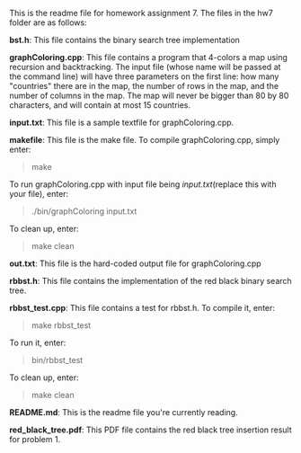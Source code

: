 This is the readme file for homework assignment 7.
The files in the hw7 folder are as follows:

**bst.h**: This file contains the binary search tree implementation

**graphColoring.cpp**: This file contains a program that 4-colors a map using recursion and backtracking. The input file (whose name will be passed at the command line) will have three parameters on the first line: how many "countries" there are in the map, the number of rows in the map, and the number of columns in the map. The map will never be bigger than 80 by 80 characters, and will contain at most 15 countries. 

**input.txt**: This file is a sample textfile for graphColoring.cpp.

**makefile**: This file is the make file. To compile graphColoring.cpp, simply enter:

>make

To run graphColoring.cpp with input file being *input.txt*(replace this with your file), enter:

>./bin/graphColoring input.txt

To clean up, enter:

>make clean

**out.txt**: This file is the hard-coded output file for graphColoring.cpp

**rbbst.h**: This file contains the implementation of the red black binary search tree.

**rbbst_test.cpp**: This file contains a test for rbbst.h. To compile it, enter:

>make rbbst_test

To run it, enter:

>bin/rbbst_test

To clean up, enter:

>make clean

**README.md**: This is the readme file you're currently reading.

**red_black_tree.pdf**: This PDF file contains the red black tree insertion result for problem 1.
